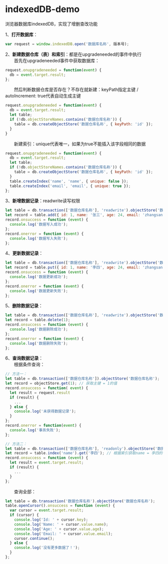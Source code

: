 # indexedDB-demo
浏览器数据库indexedDB，实现了增删查改功能

1、**打开数据库**：  
```js
var request = window.indexedDB.open('数据库名称', 版本号);
```

2、**新建数据仓库（表）和索引**：都是在upgradeneeded的事件中执行  
&emsp;&emsp;首先在upgradeneeded事件中获取数据库：  
```js
request.onupgradeneeded = function(event) {
  db = event.target.result;
};
```  
&emsp;&emsp;然后判断数据仓库是否存在？不存在就新建：keyPath指定主键 / autoIncrement: true代表自动生成主键  
```js
request.onupgradeneeded = function(event) {
  db = event.target.result;
  let table;
  if (!db.objectStoreNames.contains('数据仓库名称')) {
    table = db.createObjectStore('数据仓库名称', { keyPath: 'id' });
  }
}
```  
&emsp;&emsp;新建索引：unique代表唯一，如果为true不能插入该字段相同的数据  
```js
request.onupgradeneeded = function(event) {
  db = event.target.result;
  let table;
  if (!db.objectStoreNames.contains('数据仓库名称')) {
    table = db.createObjectStore('数据仓库名称', { keyPath: 'id' });
  }
  table.createIndex('name', 'name', { unique: false });
  table.createIndex('email', 'email', { unique: true });
};
```

3、**新增数据记录**：readwrite读写权限
```js
let table = db.transaction(['数据仓库名称'], 'readwrite').objectStore('数据仓库名称')
let record = table.add({ id: 1, name: '张三', age: 24, email: 'zhangsan@example.com' });
record.onsuccess = function (event) {
  console.log('数据写入成功');
};
record.onerror = function (event) {
  console.log('数据写入失败');
};
```

4、**更新数据记录**：  
```js
let table = db.transaction(['数据仓库名称'], 'readwrite').objectStore('数据仓库名称')
let record = table.put({ id: 1, name: '李四', age: 24, email: 'zhangsan@example.com' });
record.onsuccess = function (event) {
  console.log('数据更新成功');
};
record.onerror = function (event) {
  console.log('数据更新失败');
};
```

5、**删除数据记录**：  
```js
let table = db.transaction(['数据仓库名称'], 'readwrite').objectStore('数据仓库名称')
let record = table.delete(1);
record.onsuccess = function (event) {
  console.log('数据删除成功');
};
record.onerror = function (event) {
  console.log('数据删除失败');
};
``` 
  
6、**查询数据记录**：  
&emsp;&emsp;根据条件查询：  
```js
// 方法一：  
let table = db.transaction(['数据仓库名称']).objectStore('数据仓库名称');
let record = objectStore.get(1); // 获取主键 = 1的值
record.onsuccess = function( event) {
  let result = request.result
  if (result) {
    ...
  } else {
    console.log('未获得数据记录');
  }
};
record.onerror = function(event) {
  console.log('事务失败');
};
```
```js
// 方法二： 
let table = db.transaction(['数据仓库名称'], 'readonly').objectStore('数据仓库名称');
let record = table.index('name').get('李四'); // 根据索引获取name = 李四的值
record.onsuccess = function (event) {
  let result = event.target.result;
  if (result) {
    ...
  }
};
```
  &emsp;&emsp;查询全部：
```js
let table = db.transaction('数据仓库名称').objectStore('数据仓库名称');
table.openCursor().onsuccess = function (event) {
  var cursor = event.target.result;
  if (cursor) {
    console.log('Id: ' + cursor.key);
    console.log('Name: ' + cursor.value.name);
    console.log('Age: ' + cursor.value.age);
    console.log('Email: ' + cursor.value.email);
    cursor.continue();
  } else {
    console.log('没有更多数据了！');
  }
};
```
